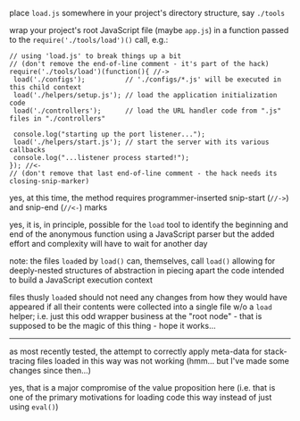place `load.js` somewhere in your project's directory structure, say `./tools`

wrap your project's root JavaScript file (maybe `app.js`) in a function passed to the `require('./tools/load')()` call, e.g.:

    // using 'load.js' to break things up a bit
    // (don't remove the end-of-line comment - it's part of the hack)
    require('./tools/load')(function(){ //->
     load('./configs');          // './configs/*.js' will be executed in this child context
     load('./helpers/setup.js'); // load the application initialization code
     load('./controllers');      // load the URL handler code from ".js" files in "./controllers"
    
     console.log("starting up the port listener...");
     load('./helpers/start.js'); // start the server with its various callbacks
     console.log("...listener process started!");
    }); //<-
    // (don't remove that last end-of-line comment - the hack needs its closing-snip-marker)

yes, at this time, the method requires programmer-inserted snip-start (`//->`) and snip-end (`//<-`) marks

yes, it is, in principle, possible for the `load` tool to identify the beginning and end of the anonymous function using a JavaScript parser but the added effort and complexity will have to wait for another day

note: the files `load`ed by `load()` can, themselves, call `load()` allowing for deeply-nested structures of abstraction in piecing apart the code intended to build a JavaScript execution context

files thusly `load`ed should not need any changes from how they would have appeared if all their contents were collected into a single file w/o a `load` helper; i.e. just this odd wrapper business at the "root node" - that is supposed to be the magic of this thing - hope it works...

---

as most recently tested, the attempt to correctly apply meta-data for stack-tracing files loaded in this way was not working (hmm... but I've made some changes since then...)

yes, that is a major compromise of the value proposition here (i.e. that is one of the primary motivations for loading code this way instead of just using `eval()`)
